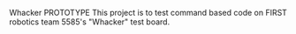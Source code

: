 Whacker PROTOTYPE
This project is to test command based code on FIRST robotics team 5585's "Whacker" test board.